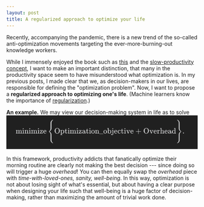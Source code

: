 ```yaml
---
layout: post
title: A regularized approach to optimize your life
---
```


Recently, accompanying the pandemic, there is a new trend of the so-called anti-optimization movements targeting the ever-more-burning-out knowledge workers.

While I immensely enjoyed the book such as [this](https://www.goodreads.com/book/show/54785515-four-thousand-weeks) and the [slow-productivity concept](https://www.calnewport.com/blog/2021/04/07/on-slow-productivity-and-the-anti-busyness-revolution/), I want to make an important distinction, that many in the productivity space seem to have misunderstood what optimization is. In my previous posts, I made clear that we, as decision-makers in our lives, are responsible for defining the "optimization problem". Now, I want to propose a **regularized approach to optimizing one's life**. (Machine learners know the importance of [regularization](https://link.springer.com/chapter/10.1007/978-3-030-86664-8_5).)

**An example.** We may view our decision-making system in life as to solve
![](../images/Pasted%20image%2020211221224219.png)

In this framework, productivity addicts that fanatically optimize their morning routine are clearly not making the best decision --- since doing so will trigger a huge *overhead*! You can then equally swap the *overhead* piece with *time-with-loved-ones, sanity, well-being*. In this way, optimization is not about losing sight of what's essential, but about having a clear purpose when designing your life such that well-being is a huge factor of decision-making, rather than maximizing the amount of trivial work done.
